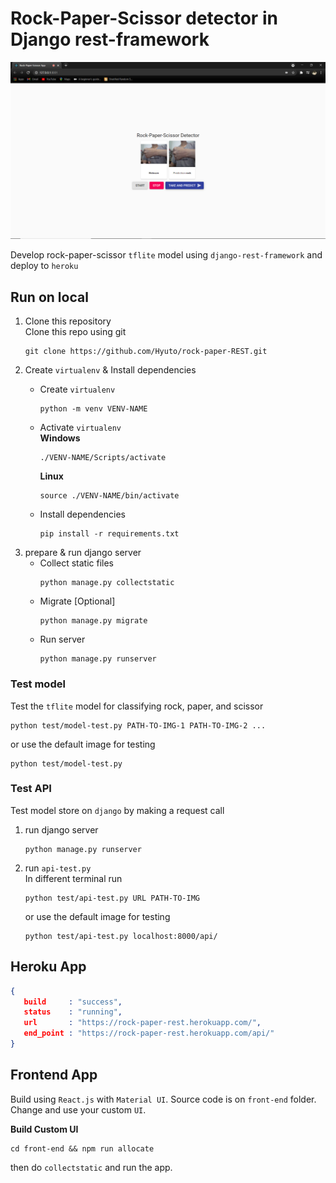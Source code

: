 # Rock-Paper-Scissor detector in Django rest-framework

![Demo](./rock-paper-scissor.png)

Develop rock-paper-scissor `tflite` model using `django-rest-framework` and deploy to `heroku`

## Run on local

1. Clone this repository<br>
   Clone this repo using git
   ```
   git clone https://github.com/Hyuto/rock-paper-REST.git
   ```
2. Create `virtualenv` & Install dependencies<br>
   * Create `virtualenv`
     ```
     python -m venv VENV-NAME
     ```
   * Activate `virtualenv`<br>
     **Windows**

     ```
     ./VENV-NAME/Scripts/activate
     ```

     **Linux**

     ```
     source ./VENV-NAME/bin/activate
     ```
   * Install dependencies
     ```
     pip install -r requirements.txt
     ```
3. prepare & run django server
   * Collect static files
     ```
     python manage.py collectstatic
     ```
   * Migrate [Optional]
     ```
     python manage.py migrate
     ```
   * Run server
     ```
     python manage.py runserver
     ```

### Test model

Test the `tflite` model for classifying rock, paper, and scissor

```
python test/model-test.py PATH-TO-IMG-1 PATH-TO-IMG-2 ...
```

or use the default image for testing

```
python test/model-test.py
```

### Test API

Test model store on `django` by making a request call

1. run django server<br>
   ```
   python manage.py runserver
   ```
2. run `api-test.py`<br>
   In different terminal run
   ```
   python test/api-test.py URL PATH-TO-IMG
   ```

   or use the default image for testing

   ```
   python test/api-test.py localhost:8000/api/
   ```

## Heroku App

```json
{
   build     : "success",
   status    : "running",
   url       : "https://rock-paper-rest.herokuapp.com/",
   end_point : "https://rock-paper-rest.herokuapp.com/api/"
}
```

## Frontend App

Build using `React.js` with `Material UI`. Source code is on `front-end` folder. Change and use your custom `UI`.

**Build Custom UI**

```
cd front-end && npm run allocate
```

then do `collectstatic` and run the app.